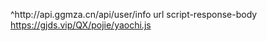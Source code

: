 ^http:\/\/api\.ggmza.cn\/api\/user\/info url script-response-body https://gjds.vip/QX/pojie/yaochi.js
